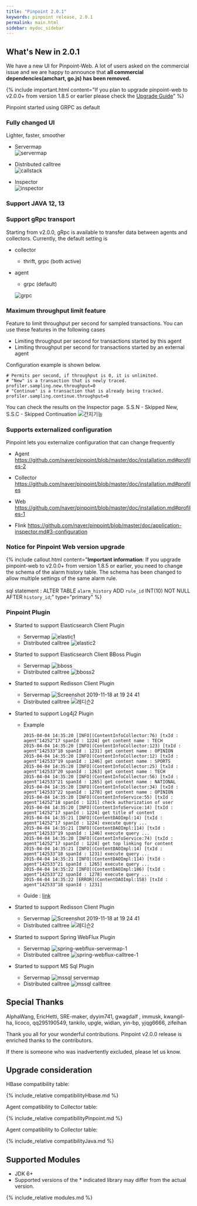 ```yaml
---
title: "Pinpoint 2.0.1"
keywords: pinpoint release, 2.0.1
permalink: main.html
sidebar: mydoc_sidebar
---
```


## What's New in 2.0.1

We have a new UI for Pinpoint-Web. 
A lot of users asked on the commercial issue and we are happy to 
announce that **all commercial dependencies(amchart, go.js) has been removed.**

{% include important.html content="If you plan to upgrade pinpoint-web to v2.0.0+ from version 1.8.5 or earlier 
please check the [Upgrade Guide](http://naver.github.io/pinpoint/2.0.1/main.html#notice-for-pinpoint-web-version-upgrade)" %}

Pinpoint started using GRPC as default 

### Fully changed UI

Lighter, faster, smoother
* Servermap  
![servermap](https://user-images.githubusercontent.com/20402016/76491441-04a18e00-6471-11ea-9afd-0ae9f1df367a.png)

* Distributed calltree  
![callstack](https://user-images.githubusercontent.com/10057874/68727854-ee8dd900-0608-11ea-8185-f2fc2fd101fe.jpg)

* Inspector  
![inspector](https://user-images.githubusercontent.com/10057874/68727863-f483ba00-0608-11ea-99f8-217aa6329d14.jpg)

### Support JAVA 12, 13

### Support gRpc transport 

Starting from v2.0.0, gRpc is available to transfer data between agents and collectors.
Currently, the default setting is
  * collector
    -  thrift, grpc (both active)
  * agent
    -  grpc (default)

    ![grpc](https://user-images.githubusercontent.com/10057874/69118773-edace980-0ad7-11ea-85e8-c490b86f048a.jpg)
 
### Maximum throughput limit feature

Feature to limit throughput per second for sampled transactions.
You can use these features in the following cases

* Limiting throughput per second for transactions started by this agent
* Limiting throughput per second for transactions started by an external agent

Configuration example is shown below.
~~~
# Permits per second, if throughput is 0, it is unlimited.
# "New" is a transaction that is newly traced.
profiler.sampling.new.throughput=0
# "Continue" is a transaction that is already being tracked.
profiler.sampling.continue.throughput=0
~~~
     
You can check the results on the Inspector page.
S.S.N - Skipped New, S.S.C - Skipped Continuation
![간지기능](https://user-images.githubusercontent.com/10057874/65134640-93dc6480-da3f-11e9-937f-46e88d51fc92.png)
 
### Supports externalized configuration

Pinpoint lets you externalize configuration that can change frequently

* Agent
https://github.com/naver/pinpoint/blob/master/doc/installation.md#profiles-2

* Collector 
https://github.com/naver/pinpoint/blob/master/doc/installation.md#profiles

* Web
https://github.com/naver/pinpoint/blob/master/doc/installation.md#profiles-1

* Flink
https://github.com/naver/pinpoint/blob/master/doc/application-inspector.md#3-configuration

### Notice for Pinpoint Web version upgrade

{% include callout.html content="**Important information**: 
If you upgrade pinpoint-web to v2.0.0+ from version 1.8.5 or earlier, you need to change the schema of the alarm history table.
The schema has been changed to allow multiple settings of the same alarm rule.
<br/><br/>sql statement : ALTER TABLE `alarm_history` ADD `rule_id` INT(10) NOT NULL AFTER `history_id`;" type="primary" %} 
   
### Pinpoint Plugin

 - Started to support Elasticsearch Client Plugin
   * Servermap
   ![elastic1](https://user-images.githubusercontent.com/10057874/69119552-5e550580-0ada-11ea-8d93-79b2d7aa543f.png)
   * Distributed calltree
   ![elastic2](https://user-images.githubusercontent.com/10057874/69119563-63b25000-0ada-11ea-99f5-338f20d4cf77.png)
 
 - Started to support Elasticsearch Client BBoss Plugin
   * Servermap
   ![bboss](https://user-images.githubusercontent.com/10057874/69119648-98bea280-0ada-11ea-9af9-6bc4e244d9e9.png)
   * Distributed calltree
   ![bboss2](https://user-images.githubusercontent.com/10057874/69119658-9c522980-0ada-11ea-853d-8a42de7ac95e.png)

 - Started to support Redisson Client Plugin
   * Servermap
   ![Screenshot 2019-11-18 at 19 24 41](https://user-images.githubusercontent.com/10057874/69119717-c99ed780-0ada-11ea-90f7-d1ee7546afda.jpg)
   * Distributed calltree
   ![레디슨2](https://user-images.githubusercontent.com/10057874/69119719-cc013180-0ada-11ea-8533-5703eada0640.jpg)     
 
 - Started to support Log4j2 Plugin
   * Example
       ```
       2015-04-04 14:35:20 [INFO](ContentInfoCollector:76) [txId : agent^14252^17 spanId : 1224] get content name : TECH
       2015-04-04 14:35:20 [INFO](ContentInfoCollector:123) [txId : agent^142533^18 spanId : 1231] get content name : OPINION
       2015-04-04 14:35:20 [INFO](ContentInfoCollector:12) [txId : agent^142533^19 spanId : 1246] get content name : SPORTS
       2015-04-04 14:35:20 [INFO](ContentInfoCollector:25) [txId : agent^142533^20 spanId : 1263] get content name : TECH
       2015-04-04 14:35:20 [INFO](ContentInfoCollector:56) [txId : agent^142533^21 spanId : 1265] get content name : NATIONAL
       2015-04-04 14:35:20 [INFO](ContentInfoCollector:34) [txId : agent^142533^22 spanId : 1278] get content name : OPINION
       2015-04-04 14:35:20 [INFO](ContentInfoService:55) [txId : agent^14252^18 spanId : 1231] check authorization of user
       2015-04-04 14:35:20 [INFO](ContentInfoService:14) [txId : agent^14252^17 spanId : 1224] get title of content
       2015-04-04 14:35:21 [INFO](ContentDAOImpl:14) [txId : agent^14252^17 spanId : 1224] execute query ...
       2015-04-04 14:35:21 [INFO](ContentDAOImpl:114) [txId : agent^142533^19 spanId : 1246] execute query ...    
       2015-04-04 14:35:20 [INFO](ContentInfoService:74) [txId : agent^14252^17 spanId : 1224] get top linking for content
       2015-04-04 14:35:21 [INFO](ContentDAOImpl:14) [txId : agent^142533^18 spanId : 1231] execute query ...
       2015-04-04 14:35:21 [INFO](ContentDAOImpl:114) [txId : agent^142533^21 spanId : 1265] execute query ...
       2015-04-04 14:35:22 [INFO](ContentDAOImpl:186) [txId : agent^142533^22 spanId : 1278] execute query ...
       2015-04-04 14:35:22 [ERROR](ContentDAOImpl:158) [txId : agent^142533^18 spanId : 1231]
       ```
   * Guide : [link](https://github.com/naver/pinpoint/blob/master/doc/per-request_feature_guide.md)

 - Started to support Redisson Client Plugin
   * Servermap
   ![Screenshot 2019-11-18 at 19 24 41](https://user-images.githubusercontent.com/10057874/69119717-c99ed780-0ada-11ea-90f7-d1ee7546afda.jpg)
   * Distributed calltree
   ![레디슨2](https://user-images.githubusercontent.com/10057874/69119719-cc013180-0ada-11ea-8533-5703eada0640.jpg)     

 - Started to support Spring WebFlux Plugin
   * Servermap
   ![spring-webflux-servermap-1](https://user-images.githubusercontent.com/10043788/71885301-6e55a100-317d-11ea-966e-7891232c0e46.PNG)
   * Distributed calltree
   ![spring-webflux-calltree-1](https://user-images.githubusercontent.com/10043788/71885364-95ac6e00-317d-11ea-8a15-362bdbdfe069.PNG)

 - Started to support MS Sql Plugin
   * Servermap
   ![mssql servermap](https://user-images.githubusercontent.com/10057874/73996132-20130800-499e-11ea-8ac6-2a42e33c1a45.jpg)
   * Distributed calltree
   ![mssql calltree](https://user-images.githubusercontent.com/10057874/73996140-2903d980-499e-11ea-8568-5b02401122c8.jpg)

## Special Thanks

AlphaWang, EricHetti, SRE-maker, dyyim741, gwagdalf , immusk, kwangil-ha, licoco, qq295190549, tankilo, upgle, widian, yin-bp, yjqg6666, zifeihan 

Thank you all for your wonderful contributions. Pinpoint v2.0.0 release is enriched thanks to the contributors.

If there is someone who was inadvertently excluded, please let us know.


## Upgrade consideration

HBase compatibility table:

{% include_relative compatibilityHbase.md %}

Agent compatibility to Collector table:

{% include_relative compatibilityPinpoint.md %}

Agent compatibility to Collector table:

{% include_relative compatibilityJava.md %}


## Supported Modules

* JDK 6+
* Supported versions of the \* indicated library may differ from the actual version.

{% include_relative modules.md %}


